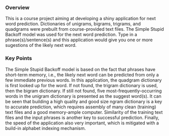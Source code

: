 
### Overview
This is a course project aiming at developing a shiny application for next word prediction. Dictionaries of unigrams, bigrams, trigrams, and quadgrams were prebuilt from course-provided text files. The Simple Stupid Backoff model was used for the next word prediction. Type in a phrase(s)/sentence(s) and this application would give you one or more sugestions of the likely next word.

### Key Points
The Simple Stupid Backoff model is based on the fact that phrases have short-term memory, i.e., the likely next word can be predicted from only a few immediate previous words. In this application, the quadgram dictionary is first looked up for the word. If not found, the trigram dictionary is used, then the bigram dictionary. If still not found, five most-frequently-occurring words in the unigram dictionary is presented as the suggest word(s). It can be seen that building a high quality and good size ngram dictionary is a key to accurate prediction, which requires assembly of many clean (training) text files and a good memory-ample computer. Similarity of the training text files and the input phrases is another key to successful prediction. Finally, the speed of the application also very important, which is mitigated with a build-in alphabet indexing mechanism.
